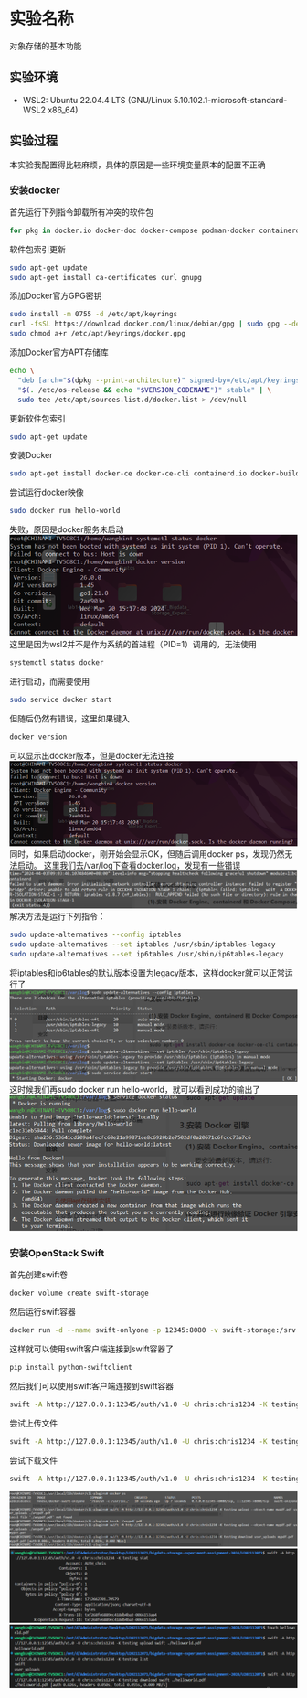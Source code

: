 # 实验名称
对象存储的基本功能

## 实验环境
- WSL2: Ubuntu 22.04.4 LTS (GNU/Linux 5.10.102.1-microsoft-standard-WSL2 x86_64)

## 实验过程
本实验我配置得比较麻烦，具体的原因是一些环境变量原本的配置不正确
### 安装docker
首先运行下列指令卸载所有冲突的软件包
```bash
for pkg in docker.io docker-doc docker-compose podman-docker containerd runc; do sudo apt-get remove $pkg; done
```
软件包索引更新
```bash
sudo apt-get update
sudo apt-get install ca-certificates curl gnupg
```
添加Docker官方GPG密钥
```bash
sudo install -m 0755 -d /etc/apt/keyrings
curl -fsSL https://download.docker.com/linux/debian/gpg | sudo gpg --dearmor -o /etc/apt/keyrings/docker.gpg
sudo chmod a+r /etc/apt/keyrings/docker.gpg
```
添加Docker官方APT存储库
```bash
echo \
  "deb [arch="$(dpkg --print-architecture)" signed-by=/etc/apt/keyrings/docker.gpg] https://download.docker.com/linux/debian \
  "$(. /etc/os-release && echo "$VERSION_CODENAME")" stable" | \
  sudo tee /etc/apt/sources.list.d/docker.list > /dev/null
```
更新软件包索引
```bash
sudo apt-get update
```
安装Docker
```bash
sudo apt-get install docker-ce docker-ce-cli containerd.io docker-buildx-plugin docker-compose-plugin
```
尝试运行docker映像
```bash
sudo docker run hello-world
```
失败，原因是docker服务未启动
![failure_image](figure/55.png)
这里是因为wsl2并不是作为系统的首进程（PID=1）调用的，无法使用
```bash
systemctl status docker
```
进行启动，而需要使用
```bash
sudo service docker start
```
但随后仍然有错误，这里如果键入
```bash
docker version
```
可以显示出docker版本，但是docker无法连接
![failure_image02](figure/33.png)
同时，如果启动docker，刚开始会显示OK，但随后调用docker ps，发现仍然无法启动。
这里我们去/var/log下查看docker.log，发现有一些错误
![failure_image03](figure/41.png)
解决方法是运行下列指令：
```bash
sudo update-alternatives --config iptables
sudo update-alternatives --set iptables /usr/sbin/iptables-legacy
sudo update-alternatives --set ip6tables /usr/sbin/ip6tables-legacy
```
将iptables和ip6tables的默认版本设置为legacy版本，这样docker就可以正常运行了
![success_image](figure/34.png)
这时候我们再sudo docker run hello-world，就可以看到成功的输出了
![success_image02](figure/35.png)

### 安装OpenStack Swift
首先创建swift卷
```bash
docker volume create swift-storage
```
然后运行swift容器
```bash
docker run -d --name swift-onlyone -p 12345:8080 -v swift-storage:/srv -t fnndsc/docker-swift-onlyone
```
这样就可以使用swift客户端连接到swift容器了
```bash
pip install python-swiftclient
```
然后我们可以使用swift客户端连接到swift容器
```bash
swift -A http://127.0.0.1:12345/auth/v1.0 -U chris:chris1234 -K testing stat
```
尝试上传文件
```bash
swift -A http://127.0.0.1:12345/auth/v1.0 -U chris:chris1234 -K testing upload --object-name mypdf.pdf user_uploads ./mypdf.pdf
```
尝试下载文件
```bash
swift -A http://127.0.0.1:12345/auth/v1.0 -U chris:chris1234 -K testing download user_uploads ./mypdf.pdf
```
![success_image03](figure/36.png)
![success_image04](figure/37.png)
![success_image05](figure/38.png)